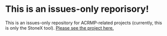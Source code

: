 # This is an issues-only reporisory!
This is an issues-only repository for ACRMP-related projects (currently, this is only the StoneX tool). [Please see the project here.](https://github.com/users/tylerhand/projects/10/views/1)
